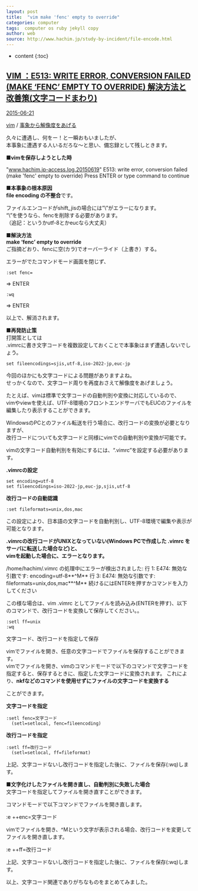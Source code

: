 ```yaml
---
layout: post
title:  "vim make 'fenc' empty to override"
categories: computer
tags:  computer os ruby jekyll copy
author: web 
source: http://www.hachim.jp/study-by-incident/file-encode.html
---
```


* content
{:toc}



[VIM ：E513: WRITE ERROR, CONVERSION FAILED (MAKE ‘FENC’ EMPTY TO OVERRIDE) 解決方法と改善策(文字コードまわり)](http://www.hachim.jp/study-by-incident/file-encode.html)
-------------------------------------------------------------------------------------------------------------------------------------------------------

[](http://www.hachim.jp/study-by-incident/file-encode.html)[2015-06-21](http://www.hachim.jp/study-by-incident/file-encode.html)

[vim](http://www.hachim.jp/vim) / [事象から解像度をあげる](http://www.hachim.jp/study-by-incident)

久々に遭遇し、何をー！と一瞬おもいましたが、  
本事象に遭遇する人いるだろな～と思い、備忘録として残しときます。

**■vimを保存しようとした時**

"www.hachim.jp-access.log.20150619" E513: write error, conversion failed (make 'fenc' empty to override)
Press ENTER or type command to continue

**■本事象の根本原因**  
**file encoding の不整合**です。

ファイルエンコードがshift_jisの場合には”\\”がエラーになります。  
“\\”を使うなら、fencを削除する必要があります。  
（追記：というかutf-8とかeucなら大丈夫）

**■解決方法**  
**make ‘fenc’ empty to override**  
ご指摘どおり、fencに空(カラ)でオーバーライド（上書き）する。

エラーがでたコマンドモード画面を閉じず、

	:set fenc=

⇒ ENTER

	:wq

⇒ ENTER

以上で、解消されます。
<!--more-->
**■再発防止策**  
打開策としては  
.vimrcに書き文字コードを複数設定しておくことで本事象はまず遭遇しないでしょう。

	set fileencodings=sjis,utf-8,iso-2022-jp,euc-jp

今回のほかにも文字コードによる問題がありますよね。  
せっかくなので、文字コード周りを再度おさえて解像度をあげましょう。

たとえば、vimは標準で文字コードの自動判別や変換に対応しているので、  
vimやviewを使えば、UTF-8環境のフロントエンドサーバでもEUCのファイルを編集したり表示することができます。

WindowsのPCとのファイル転送を行う場合に、改行コードの変換が必要となりますが、  
改行コードについても文字コードと同様にvimでの自動判別や変換が可能です。

vimの文字コード自動判別を有効にするには、“.vimrc”を設定する必要があります。

**.vimrcの設定**

	set encoding=utf-8
	set fileencodings=iso-2022-jp,euc-jp,sjis,utf-8

**改行コードの自動認識**

	:set fileformats=unix,dos,mac

この設定により、日本語の文字コードを自動判別し、UTF-8環境で編集や表示が可能となります。

**.vimrcの改行コードがUNIXとなっていない(Windows PCで作成した .vimrc をサーバに転送した場合など)と、  
vimを起動した場合に、エラーとなります。**

/home/hachim/.vimrc の処理中にエラーが検出されました:
行    1:
E474: 無効な引数です: encoding=utf-8**^M**
行    3:
E474: 無効な引数です: fileformats=unix,dos,mac**^M**
続けるにはENTERを押すかコマンドを入力してください

この様な場合は、vim .vimrc としてファイルを読み込み(ENTERを押す)、以下のコマンドで、改行コードを変換して保存してください。。

	:setl ff=unix
	:wq

文字コード、改行コードを指定して保存

vimでファイルを開き、任意の文字コードでファイルを保存することができます。  
vimでファイルを開き、vimのコマンドモードで以下のコマンドで文字コードを指定すると、保存するときに、指定した文字コードに変換されます。 これにより、**nkfなどのコマンドを使用せずにファイルの文字コードを変換する**

ことができます。

**文字コードを指定**

	:setl fenc=文字コード
	  (setl=setlocal, fenc=fileencoding)

**改行コードを指定**

	:setl ff=改行コード
	  (setl=setlocal, ff=fileformat)

上記、文字コードないし改行コードを指定した後に、ファイルを保存(:wq)します。

**■文字化けしたファイルを開き直し、自動判別に失敗した場合**  
文字コードを指定してファイルを開き直すことができます。

コマンドモードで以下コマンドでファイルを開き直します。

:e ++enc=文字コード

vimでファイルを開き、^Mという文字が表示される場合、改行コードを変更してファイルを開き直します。

:e ++ff=改行コード

上記、文字コードないし改行コードを指定した後に、ファイルを保存(:wq)します。

以上、文字コード関連でありがちなものをまとめてみました。






